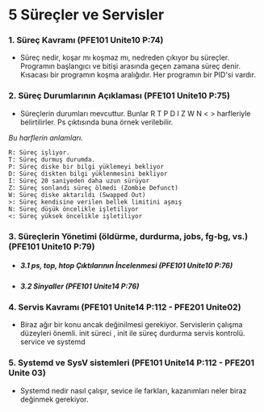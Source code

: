 # 5 Süreçler ve Servisler

### 1. Süreç Kavramı (PFE101 Unite10 P:74)
- Süreç nedir, koşar mı koşmaz mı, nedreden çıkıyor bu süreçler. Programın başlangıcı ve bitişi arasında geçen zamana süreç denir. Kısacası bir programın koşma aralığıdır. Her programın bir PID'si vardır.

### 2. Süreç Durumlarının Açıklaması (PFE101 Unite10 P:75)
- Süreçlerin durumları mevcuttur. Bunlar R T P D I Z W N < > harfleriyle belirtilirler. Ps çıktısında buna örnek verilebilir.

*Bu harflerin anlamları.*
	
    R: Süreç işliyor.
    T: Süreç durmuş durumda.
    P: Süreç diske bir bilgi yüklemeyi bekliyor
    D: Süreç diskten bilgi yüklenmesini bekliyor
    I: Süreç 20 saniyeden daha uzun sürüyor
    Z: Süreç sonlandı süreç ölmedi (Zombie Defunct)
    W: Süreç diske aktarıldı (Swapped Out)
    >: Süreç kendisine verilen bellek limitini aşmış
    N: Süreç düşük öncelikle işletiliyor
    <: Süreç yüksek öncelikle işletiliyor
    

### 3. Süreçlerin Yönetimi (öldürme, durdurma, jobs, fg-bg, vs.) (PFE101 Unite10 P:79)

- ##### 3.1 ps, top, htop Çıktılarının İncelenmesi (PFE101 Unite10 P:76)
- ##### 3.2 Sinyaller (PFE101 Unite14 P:76)

### 4. Servis Kavramı (PFE101 Unite14 P:112 - PFE201 Unite02)

- Biraz ağır bir konu ancak değinilmesi gerekiyor. Servislerin çalışma düzeyleri önemli. init süreci , init ile süreç durdurma servis kontrolü. service ve systemd

### 5. Systemd ve SysV sistemleri (PFE101 Unite14 P:112 - PFE201 Unite 03)

- Systemd nedir nasıl çalışır, sevice ile farkları, kazanımları neler biraz değinmek gerekiyor. 